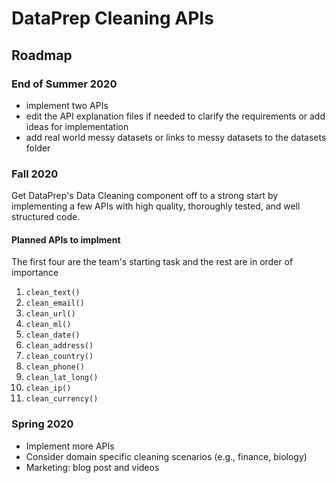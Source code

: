 # DataPrep Cleaning APIs

## Roadmap

### End of Summer 2020

* implement two APIs
* edit the API explanation files if needed to clarify the requirements or add ideas for implementation
* add real world messy datasets or links to messy datasets to the datasets folder

### Fall 2020

Get DataPrep's Data Cleaning component off to a strong start by implementing a few APIs with high quality, thoroughly tested, and well structured code.

#### Planned APIs to implment

The first four are the team's starting task and the rest are in order of importance

1. `clean_text()`
2. `clean_email()`
3. `clean_url()`
4. `clean_ml()`
5. `clean_date()`
6. `clean_address()`
7. `clean_country()`
8. `clean_phone()`
9. `clean_lat_long()`
10. `clean_ip()`
11. `clean_currency()`

### Spring 2020

* Implement more APIs
* Consider domain specific cleaning scenarios (e.g., finance, biology)
* Marketing: blog post and videos

